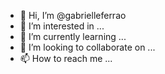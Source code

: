 - 👋 Hi, I’m @gabrielleferrao
- 👀 I’m interested in ...
- 🌱 I’m currently learning ...
- 💞️ I’m looking to collaborate on ...
- 📫 How to reach me ...

<!---
gabrielleferrao/gabrielleferrao is a ✨ special ✨ repository because its `README.md` (this file) appears on your GitHub profile.
You can click the Preview link to take a look at your changes.
--->
